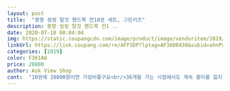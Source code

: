```yaml
---
layout: post 
title:  "붕붕 씽씽 탈것 핸드북 전10권 세트, 그린키즈" 
description: 붕붕 씽씽 탈것 핸드북 전1 ..
date: 2020-07-18 08:04:04 
img: https://static.coupangcdn.com/image/product/image/vendoritem/2019/02/01/3006231696/9ec605e4-6a4e-4ba2-921d-2ac91512bb08.jpg 
linkUrl: https://link.coupang.com/re/AFFSDP?lptag=AF3600438&subid=ahnPublicAsk&pageKey=581143&itemId=2044299&vendorItemId=3012426878&traceid=V0-113-66bbfe54e751335d 
categories: [1019] 
color: F361A6 
price: 28800 
author: Ask View Shop 
cont:  "10권에 28000원이면 가성비좋구요<br/>36개월 가는 시점에서도 계속 흥미를 잃지 않고 있다는 게 특 장점.<br/> 이 가격에 이만한 제품 구하기 어렵다고 생각함.<br/><br/>가성비 <br/> - 10권에 2만원초반대로 저렴하게 구입한듯하여 좋아요.<br/><br/>가성비 최고 탈 것 책!!!!<br/>강추강추 왕 강추 아이템.<br/><br/>거창하게 전집으로 집을 도배하는거 보단 아이가 관심있어하는 책 위주로 사주고 엄마아빠가 번갈아 읽어주는게 제일 큰 교육적 효과가 있다고 하네요.<br/> 그런의미에서 이 책은 딱입니다 ㅋㅋㅋ<br/>관심있게 지켜보다가 자동차시리즈도 믿고 구입해보았어요.<br/><br/>교통기관에 관심있는 아이들에게 딱 좋은 구성이네요.<br/>ㅋㅋ<br/>구성  <br/> - 소방차, 경찰차, 레미콘, 구급차, 경주차, 비행기, 기처, 여객선, 굴착기, 덤프트럭 ! 총 10가지 교통기관!<br/>기능 <br/> - 엄마아빠 책 읽어주기도 좋고, 손잡이가 달려있어 외출할때도 들고 다니기 좋네요.<br/> 찢어지지않는 보드북이고  다른분 리뷰처럼 모서리가 없어서 어린 아이 우리둘째도 안전하게 볼수있어서 좋아요.<br/> 책에 은근히 베이거나 찍히는경우가 있는데 그럴 염려가 없어요.<br/><br/>내용 <br/> - 각종 탈것 들의 역할과 연계된 재미난 스토리들로 아이들이 정말 좋아하네요.<br/> 중간중간 ㄱ, ㄴ, ㄷ 집을 지난다며 ㅋㅋ 한글공부도 살짝쿵 도와주네요 ㅋㅋ 작가의 넘나 귀엽고 사랑스러운 배려같다는^^ 스토리도 아이들이 딱 이해하기 쉽고 재미있게 구성되어있네요.<br/><br/>놀이에도 자주 이용했다.<br/><br/>다른 책들은 그림, 색깔이 선명한데 여객선책은 개선이 필요한거 같네요<br/>다만 여객선 책의 그림이 흐릿한 게 깨진 사진보는 것 같아 별을 뺐어요<br/>다음은 굴착기, 레미콘, 덤프트럭<br/>대응되는 말(앞에서 아빠덤프트럭이 어쩌구저쩌구 하면 뒤에서 아기덤프트럭이 하고 앞에서 빠른 경주차가 어쩌구 저쩌구 하면 뒤에서 느릿느릿 굴착기가 이런 식으로 스토리가 이어짐) 로 스토리를 잘 구성해놔서 아이가 흥미를 잃지 않고 전권을 독파할 수 있다ㅋㅋ<br/>말놀이하는 데 재미를 붙여서 처음에는 의성어 부분만 외워서 하더니 24개월 넘어서부터는 어느 순간 책 통째로 외워서 내가 읽어줄게 하는 순간이 왔었다.<br/><br/>사세요 또 사세요 주변에도 선물하세요^^<br/>서점가면 교통기관 여러가지 넣어두고 1권당 1만원이상하는거에 비함 가성비 좋은편이죠^^<br/>손으로 쉽게 들 수 있게 되어 있어서<br/>아들이라 자동차를 좋아하는 건 어쩔수가 없네요<br/>아이있는 집에 어떤 책 사줄지 고민 많이 하는데<br/>얼마전에 월드베스트 창작 인성교육책 세트 구입해서 본 이후로<br/>여자아이라 자동차 장난감을 접할 기회가 흔치 않을 것 같아서 구매했었고(20개월 쯤)<br/>역시 대만족!ㅋㅋ ^^ 33개월 11개월 두 아이들을 위해 구입했어요<br/>우리 아이 말 트이는 데 일등공신했고,<br/>우리 아이 최고 애정 전집ㅋ<br/>우리아이들에게도 좋지만 또래 아이들 선물로도 좋을것 같아요.<br/><br/>의성어, 의태어가 많고,<br/>자동차를 좋아하는 아들에게 주는 선물<br/>자동차모양으로 생겼다는 것과<br/>저렴해서 내용을 기대하지 않았지만 그래도 내용이 비슷비슷한게 아쉬워요<br/>지금도 하루에 두권씩은 읽어달라고 할 정도로 여전히 좋아하는 책이다.<br/><br/>책읽자고 하면 늘 자동차백과만 가져오는 아들에게 다양한 자동차와 이야깃거리를 주려고 준비했어요<br/>특히 소방차, 경찰차, 구급차를 제일 좋아하네요<br/>" 
---
```

